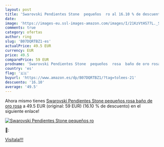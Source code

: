 ```yaml
---
layout: post
title: 'Swarovski Pendientes Stone  pequeños  ro al 16.10 % de descuento'
date: 
image: 'https://images-eu.ssl-images-amazon.com/images/I/21KzVtHS77L._SL200_.jpg'
comments: true
category: ofertas
author: ring
slug: 'B07DQRTBZ1-es'
actualPrice: 49.5 EUR
currency: EUR
price: 49.5
comparePrice: 59 EUR
prodname: 'Swarovski Pendientes Stone  pequeños  rosa  baño de oro rosa'
country: 'es'
flag: '🇪🇸'
buyurl: 'https://www.amazon.es/dp/B07DQRTBZ1/?tag=tolees-21'
descuento: '16.10'
average: '49.5'
---
```


Ahora mismo tienes [Swarovski Pendientes Stone  pequeños  rosa  baño de oro rosa](https://www.amazon.es/dp/B07DQRTBZ1/?tag=tolees-21) a 49.5 EUR (original: 59 EUR) (16.10 %  de descuento) en el siguiente enlace!

[![Swarovski Pendientes Stone  pequeños  ro](https://images-eu.ssl-images-amazon.com/images/I/21KzVtHS77L._SL200_.jpg)](https://www.amazon.es/dp/B07DQRTBZ1/?tag=tolees-21)

🔎:


[Visítala!!!](https://www.amazon.es/dp/B07DQRTBZ1/?tag=tolees-21)
